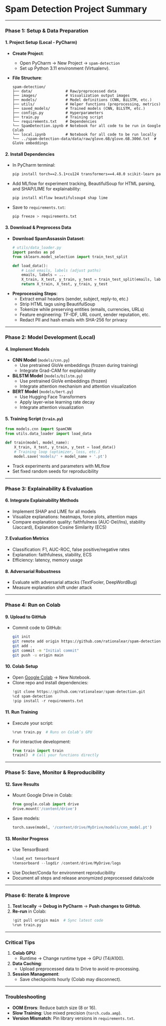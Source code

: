 # **Spam Detection Project Summary**

---

### **Phase 1: Setup & Data Preparation**
#### **1. Project Setup (Local - PyCharm)**
- **Create Project**:
  - Open PyCharm → New Project → `spam-detection`
  - Set up Python 3.11 environment (Virtualenv).

- **File Structure**:
  ```
  spam-detection/
  ├── data/               # Raw/preprocessed data
  ├── images/             # Visualization output images
  ├── models/             # Model definitions (CNN, BiLSTM, etc.)
  ├── utils/              # Helper functions (preprocessing, metrics)
  ├── saved_models/       # Trained models (CNN, BiLSTM, etc.)
  ├── configs.py          # Hyperparameters
  ├── train.py            # Training script
  └── requirements.txt    # Dependencies
  └── SpamDetection.ipynb # Notebook for all code to be run in Google Colab
  └── local.ipynb         # Notebook for all code to be run locally
  └── ../spam-detection-data/data/raw/glove.6B/glove.6B.300d.txt  # GloVe embeddings
  ```

#### **2. Install Dependencies**
- In PyCharm terminal:
  ```bash
  pip install torch==2.5.1+cu124 transformers==4.48.0 scikit-learn pandas numpy matplotlib
  ```
- Add MLflow for experiment tracking, BeautifulSoup for HTML parsing, and SHAP/LIME for explainability:
  ```bash
  pip install mlflow beautifulsoup4 shap lime
  ```
- Save to `requirements.txt`:
  ```bash
  pip freeze > requirements.txt
  ```

#### **3. Download & Preprocess Data**
- **Download SpamAssassin Dataset**:
  ```python
  # utils/data_loader.py
  import pandas as pd
  from sklearn.model_selection import train_test_split

  def load_data():
      # Load emails, labels (adjust paths)
      emails, labels = ...  
      X_train, X_test, y_train, y_test = train_test_split(emails, labels, test_size=0.2)
      return X_train, X_test, y_train, y_test
  ```
- **Preprocessing Steps**:
  - Extract email headers (sender, subject, reply-to, etc.)
  - Strip HTML tags using BeautifulSoup
  - Tokenize while preserving entities (emails, currencies, URLs)
  - Feature engineering: TF-IDF, URL count, sender reputation, etc.
  - Redact PII and hash emails with SHA-256 for privacy

---

### **Phase 2: Model Development (Local)**
#### **4. Implement Models**
- **CNN Model** (`models/cnn.py`)
  - Use pretrained GloVe embeddings (frozen during training)
  - Integrate Grad-CAM for explainability
- **BiLSTM Model** (`models/bilstm.py`)
  - Use pretrained GloVe embeddings (frozen)
  - Integrate attention mechanism and attention visualization
- **BERT Model** (`models/bert.py`)
  - Use Hugging Face Transformers
  - Apply layer-wise learning rate decay
  - Integrate attention visualization

#### **5. Training Script** (`train.py`)
  ```python
  from models.cnn import SpamCNN
  from utils.data_loader import load_data

  def train(model, model_name):
      X_train, X_test, y_train, y_test = load_data()
      # Training loop (optimizer, loss, etc.)
      model.save('models/' + model_name + '.pt')
  ```
- Track experiments and parameters with MLflow
- Set fixed random seeds for reproducibility

---

### **Phase 3: Explainability & Evaluation**
#### **6. Integrate Explainability Methods**
- Implement SHAP and LIME for all models
- Visualize explanations: heatmaps, force plots, attention maps
- Compare explanation quality: faithfulness (AUC-Del/Ins), stability (Jaccard), Explanation Cosine Similarity (ECS)

#### **7. Evaluation Metrics**
- Classification: F1, AUC-ROC, false positive/negative rates
- Explanation: faithfulness, stability, ECS
- Efficiency: latency, memory usage

#### **8. Adversarial Robustness**
- Evaluate with adversarial attacks (TextFooler, DeepWordBug)
- Measure explanation shift under attack

---

### **Phase 4: Run on Colab**
#### **9. Upload to GitHub**
- Commit code to GitHub:
  ```bash
  git init
  git remote add origin https://github.com/rationalear/spam-detection.git
  git add .
  git commit -m "Initial commit"
  git push -u origin main
  ```

#### **10. Colab Setup**
- Open [Google Colab](https://colab.research.google.com/) → New Notebook.
- Clone repo and install dependencies:
  ```python
  !git clone https://github.com/rationalear/spam-detection.git
  %cd spam-detection
  !pip install -r requirements.txt
  ```

#### **11. Run Training**
- Execute your script:
  ```python
  %run train.py  # Runs on Colab’s GPU
  ```
- For interactive development:
  ```python
  from train import train
  train()  # Call your functions directly
  ```

---

### **Phase 5: Save, Monitor & Reproducibility**
#### **12. Save Results**
- Mount Google Drive in Colab:
  ```python
  from google.colab import drive
  drive.mount('/content/drive')
  ```
- Save models:
  ```python
  torch.save(model, '/content/drive/MyDrive/models/cnn_model.pt')
  ```

#### **13. Monitor Progress**
- Use TensorBoard:
  ```python
  %load_ext tensorboard
  %tensorboard --logdir /content/drive/MyDrive/logs
  ```
- Use Docker/Conda for environment reproducibility
- Document all steps and release anonymized preprocessed data/code

---

### **Phase 6: Iterate & Improve**
1. **Test locally** → **Debug in PyCharm** → **Push changes to GitHub**.
2. **Re-run** in Colab:
   ```python
   !git pull origin main  # Sync latest code
   %run train.py
   ```

---

### **Critical Tips**
1. **Colab GPU**: 
   - Runtime → Change runtime type → GPU (T4/A100).
2. **Data Caching**: 
   - Upload preprocessed data to Drive to avoid re-processing.
3. **Session Management**: 
   - Save checkpoints hourly (Colab may disconnect).

---

### **Troubleshooting**
- **OOM Errors**: Reduce batch size (8 or 16).
- **Slow Training**: Use mixed precision (`torch.cuda.amp`).
- **Version Mismatch**: Pin library versions in `requirements.txt`.
